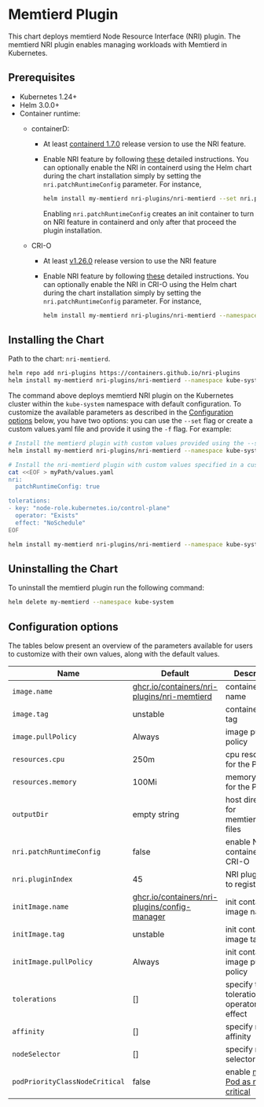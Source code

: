# Memtierd Plugin

This chart deploys memtierd Node Resource Interface (NRI) plugin. The memtierd
NRI plugin enables managing workloads with Memtierd in Kubernetes.

## Prerequisites

- Kubernetes 1.24+
- Helm 3.0.0+
- Container runtime:
  - containerD:
    - At least [containerd 1.7.0](https://github.com/containerd/containerd/releases/tag/v1.7.0)
      release version to use the NRI feature.

    - Enable NRI feature by following
      [these](https://github.com/containerd/containerd/blob/main/docs/NRI.md#enabling-nri-support-in-containerd)
      detailed instructions. You can optionally enable the NRI in containerd
      using the Helm chart during the chart installation simply by setting the
      `nri.patchRuntimeConfig` parameter. For instance,

      ```sh
      helm install my-memtierd nri-plugins/nri-memtierd --set nri.patchRuntimeConfig=true --namespace kube-system
      ```

      Enabling `nri.patchRuntimeConfig` creates an init container to turn on
      NRI feature in containerd and only after that proceed the plugin
      installation.

  - CRI-O
    - At least [v1.26.0](https://github.com/cri-o/cri-o/releases/tag/v1.26.0)
      release version to use the NRI feature
    - Enable NRI feature by following
      [these](https://github.com/cri-o/cri-o/blob/main/docs/crio.conf.5.md#crionri-table)
      detailed instructions.  You can optionally enable the NRI in CRI-O using
      the Helm chart during the chart installation simply by setting the
      `nri.patchRuntimeConfig` parameter. For instance,

      ```sh
      helm install my-memtierd nri-plugins/nri-memtierd --namespace kube-system --set nri.patchRuntimeConfig=true
      ```

## Installing the Chart

Path to the chart: `nri-memtierd`.

```sh
helm repo add nri-plugins https://containers.github.io/nri-plugins
helm install my-memtierd nri-plugins/nri-memtierd --namespace kube-system
```

The command above deploys memtierd NRI plugin on the Kubernetes cluster within
the `kube-system` namespace with default configuration. To customize the
available parameters as described in the [Configuration options](#configuration-options)
below, you have two options: you can use the `--set` flag or create a custom
values.yaml file and provide it using the `-f` flag. For example:

```sh
# Install the memtierd plugin with custom values provided using the --set option
helm install my-memtierd nri-plugins/nri-memtierd --namespace kube-system --set nri.patchRuntimeConfig=true
```

```sh
# Install the nri-memtierd plugin with custom values specified in a custom values.yaml file
cat <<EOF > myPath/values.yaml
nri:
  patchRuntimeConfig: true

tolerations:
- key: "node-role.kubernetes.io/control-plane"
  operator: "Exists"
  effect: "NoSchedule"
EOF

helm install my-memtierd nri-plugins/nri-memtierd --namespace kube-system -f myPath/values.yaml
```

## Uninstalling the Chart

To uninstall the memtierd plugin run the following command:

```sh
helm delete my-memtierd --namespace kube-system
```

## Configuration options

The tables below present an overview of the parameters available for users to
customize with their own values, along with the default values.

| Name                     | Default                                                                                                                       | Description                                          |
| ------------------------ | ----------------------------------------------------------------------------------------------------------------------------- | ---------------------------------------------------- |
| `image.name`             | [ghcr.io/containers/nri-plugins/nri-memtierd](https://ghcr.io/containers/nri-plugins/nri-memtierd)                            | container image name                                 |
| `image.tag`              | unstable                                                                                                                      | container image tag                                  |
| `image.pullPolicy`       | Always                                                                                                                        | image pull policy                                    |
| `resources.cpu`          | 250m                                                                                                                          | cpu resources for the Pod                            |
| `resources.memory`       | 100Mi                                                                                                                         | memory qouta for the Pod                         |
| `outputDir`              | empty string                                                                                                                  | host directory for memtierd.output files             |
| `nri.patchRuntimeConfig` | false                                                                                                                         | enable NRI in containerd or CRI-O                    |
| `nri.pluginIndex`        | 45                                                                                                                            | NRI plugin index to register with                    |
| `initImage.name`         | [ghcr.io/containers/nri-plugins/config-manager](https://ghcr.io/containers/nri-plugins/config-manager)                        | init container image name                            |
| `initImage.tag`          | unstable                                                                                                                      | init container image tag                             |
| `initImage.pullPolicy`   | Always                                                                                                                        | init container image pull policy                     |
| `tolerations`            | []                                                                                                                            | specify taint toleration key, operator and effect    |
| `affinity`               | []                                                                                                                            | specify node affinity                                |
| `nodeSelector`           | []                                                                                                                            | specify node selector labels                         |
| `podPriorityClassNodeCritical` | false                                                                                                                         | enable [marking Pod as node critical](https://kubernetes.io/docs/tasks/administer-cluster/guaranteed-scheduling-critical-addon-pods/#marking-pod-as-critical)                       |
